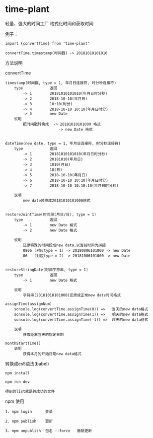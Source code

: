 # time-plant
轻量、强大的时间工厂
格式化时间和获取时间

例子：

    import {convertTime} from 'time-plant'

    convertTime.timestamp(时间戳) -> 20181010101010



方法说明


convertTime


    timestamp(时间戳, type = 1, 年月日连接符, 时分秒连接符)
        type            返回
            -> 1        20181010101010(年月日时分秒)
            -> 2        2018-10-10(年月日)
            -> 3        10:10(时分)
            -> 4        2018-10-10 10:10(年月日时分)
            -> 5        new Date
        说明
            把时间戳转换成  -> 20181010101000 格式 
                            -> new Date 格式


    dateTime(new date, type = 1, 年月日连接符, 时分秒连接符)
        type            返回
            -> 1        20181010101010(年月日时分秒)
            -> 2        20181010(年月日)
            -> 3        1010(月日)
            -> 4        10(日)
            -> 5        2018-10-10(年月日)
            -> 6        2018-10-10 10:10(年月日时分)
            -> 7        2018-10-10 10:10:10(年月日时分秒)
    
        说明
            new date装换成20181010101000格式
    

    restoreJointTime(时间段(月日/日), type = 1)
        type            返回
            -> 1        new Date 格式
            -> 2        new Date 格式
    
        说明
            还原特殊的时间段成new data,以当前时间为拼接
            0806 (对应type = 1) -> 20180806101000 -> new Date 
            06   (对应type = 2) -> 20181006101000 -> new Date


    restoreStringDate(时间字符串, type = 1)
        type            返回
            -> 1        new Date 格式
    
        说明
            字符串(20181010101000)还原成正常new date时间格式
    
    assignTime(assignNum)
        sonsole.log(convertTime.assignTime(0)) =>   当天的new data格式
        sonsole.log(convertTime.assignTime(1)) =>   明天的new data格式
        sonsole.log(convertTime.assignTime(-1)) =>  昨天的new data格式

        说明
            获取距离当天的指定日期

    monthStartTime()
        说明
            获得本月的开始日期new data格式


转换成es5语法(babel)

    npm install

    npm run dev

    得到的list就是转成功的文件


npm 使用

    1. npm login      登录

    2. npm publish    更新

    3. npm unpublish  包名 --force   撤销更新